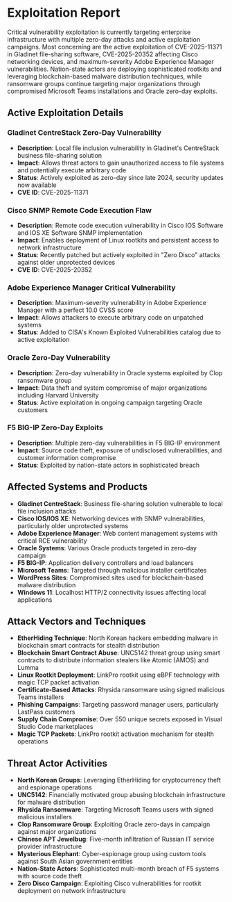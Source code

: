 # Exploitation Report

Critical vulnerability exploitation is currently targeting enterprise infrastructure with multiple zero-day attacks and active exploitation campaigns. Most concerning are the active exploitation of CVE-2025-11371 in Gladinet file-sharing software, CVE-2025-20352 affecting Cisco networking devices, and maximum-severity Adobe Experience Manager vulnerabilities. Nation-state actors are deploying sophisticated rootkits and leveraging blockchain-based malware distribution techniques, while ransomware groups continue targeting major organizations through compromised Microsoft Teams installations and Oracle zero-day exploits.

## Active Exploitation Details

### Gladinet CentreStack Zero-Day Vulnerability
- **Description**: Local file inclusion vulnerability in Gladinet's CentreStack business file-sharing solution
- **Impact**: Allows threat actors to gain unauthorized access to file systems and potentially execute arbitrary code
- **Status**: Actively exploited as zero-day since late 2024, security updates now available
- **CVE ID**: CVE-2025-11371

### Cisco SNMP Remote Code Execution Flaw
- **Description**: Remote code execution vulnerability in Cisco IOS Software and IOS XE Software SNMP implementation
- **Impact**: Enables deployment of Linux rootkits and persistent access to network infrastructure
- **Status**: Recently patched but actively exploited in "Zero Disco" attacks against older unprotected devices
- **CVE ID**: CVE-2025-20352

### Adobe Experience Manager Critical Vulnerability
- **Description**: Maximum-severity vulnerability in Adobe Experience Manager with a perfect 10.0 CVSS score
- **Impact**: Allows attackers to execute arbitrary code on unpatched systems
- **Status**: Added to CISA's Known Exploited Vulnerabilities catalog due to active exploitation

### Oracle Zero-Day Vulnerability
- **Description**: Zero-day vulnerability in Oracle systems exploited by Clop ransomware group
- **Impact**: Data theft and system compromise of major organizations including Harvard University
- **Status**: Active exploitation in ongoing campaign targeting Oracle customers

### F5 BIG-IP Zero-Day Exploits
- **Description**: Multiple zero-day vulnerabilities in F5 BIG-IP environment
- **Impact**: Source code theft, exposure of undisclosed vulnerabilities, and customer information compromise
- **Status**: Exploited by nation-state actors in sophisticated breach

## Affected Systems and Products

- **Gladinet CentreStack**: Business file-sharing solution vulnerable to local file inclusion attacks
- **Cisco IOS/IOS XE**: Networking devices with SNMP vulnerabilities, particularly older unprotected systems
- **Adobe Experience Manager**: Web content management systems with critical RCE vulnerability
- **Oracle Systems**: Various Oracle products targeted in zero-day campaign
- **F5 BIG-IP**: Application delivery controllers and load balancers
- **Microsoft Teams**: Targeted through malicious installer certificates
- **WordPress Sites**: Compromised sites used for blockchain-based malware distribution
- **Windows 11**: Localhost HTTP/2 connectivity issues affecting local applications

## Attack Vectors and Techniques

- **EtherHiding Technique**: North Korean hackers embedding malware in blockchain smart contracts for stealth distribution
- **Blockchain Smart Contract Abuse**: UNC5142 threat group using smart contracts to distribute information stealers like Atomic (AMOS) and Lumma
- **Linux Rootkit Deployment**: LinkPro rootkit using eBPF technology with magic TCP packet activation
- **Certificate-Based Attacks**: Rhysida ransomware using signed malicious Teams installers
- **Phishing Campaigns**: Targeting password manager users, particularly LastPass customers
- **Supply Chain Compromise**: Over 550 unique secrets exposed in Visual Studio Code marketplaces
- **Magic TCP Packets**: LinkPro rootkit activation mechanism for stealth operations

## Threat Actor Activities

- **North Korean Groups**: Leveraging EtherHiding for cryptocurrency theft and espionage operations
- **UNC5142**: Financially motivated group abusing blockchain infrastructure for malware distribution
- **Rhysida Ransomware**: Targeting Microsoft Teams users with signed malicious installers
- **Clop Ransomware Group**: Exploiting Oracle zero-days in campaign against major organizations
- **Chinese APT Jewelbug**: Five-month infiltration of Russian IT service provider infrastructure
- **Mysterious Elephant**: Cyber-espionage group using custom tools against South Asian government entities
- **Nation-State Actors**: Sophisticated multi-month breach of F5 systems with source code theft
- **Zero Disco Campaign**: Exploiting Cisco vulnerabilities for rootkit deployment on network infrastructure